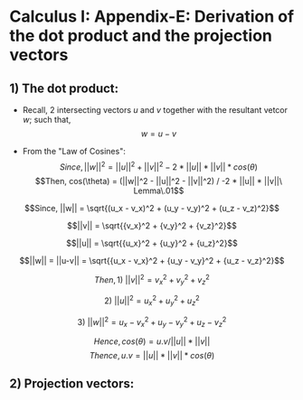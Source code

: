 # Calculus I: Appendix-E: Derivation of the dot product and the projection vectors 

## 1) The dot product: 

- Recall, 2 intersecting vectors $u$ and $v$ together with the resultant vetcor $w$; such that, $$w = u - v$$

- From the "Law of Cosines":
$$Since, ||w||^2 = ||u||^2 + ||v||^2 - 2 * ||u|| * ||v|| * cos(\theta)$$
$$Then, cos(\theta) = (||w||^2 - ||u||^2 - ||v||^2) / -2 * ||u|| * ||v||\ Lemma\.01$$ 

$$Since, ||w|| = \sqrt{(u_x - v_x)^2 + (u_y - v_y)^2 + (u_z - v_z)^2}$$

$$||v|| = \sqrt{{v_x}^2 + {v_y}^2 + {v_z}^2}$$

$$||u|| = \sqrt{{u_x}^2 + {u_y}^2 + {u_z}^2}$$

$$||w|| = ||u-v|| = \sqrt{{u_x - v_x}^2 + {u_y - v_y}^2 + {u_z - v_z}^2}$$

$$Then, 1)\ ||v||^2 = {v_x}^2 + {v_y}^2 + {v_z}^2$$

$$ 2)\ ||u||^2 = {u_x}^2 + {u_y}^2 + {u_z}^2$$

$$ 3)\ ||w||^2 = {u_x - v_x}^2 + {u_y - v_y}^2 + {u_z - v_z}^2$$


$$Hence, cos(\theta) = u.v / ||u|| * ||v||$$
$$Thence, u.v = ||u|| * ||v|| * cos(\theta)$$

## 2) Projection vectors: 


